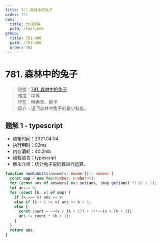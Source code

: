 ```yaml
---
title: 781.森林中的兔子
order: 781
nav:
  title: 力扣题解
  path: /leetcode
group:
  title: 701-800
  path: /701-800
  order: 701
---
```


# 781. 森林中的兔子

> 链接：[781. 森林中的兔子](https://leetcode-cn.com/problems/rabbits-in-forest/)  
> 难度：中等  
> 标签：哈希表、数学  
> 简介：返回森林中兔子的最少数量。

## 题解 1 - typescript

- 编辑时间：2021.04.04
- 执行用时：92ms
- 内存消耗：40.2mb
- 编程语言：typescript
- 解法介绍：统计兔子说的数进行运算。

```typescript
function numRabbits(answers: number[]): number {
  const map = new Map<number, number>();
  for (const ans of answers) map.set(ans, (map.get(ans) ?? 0) + 1);
  let ans = 0;
  for (const [k, v] of map) {
    if (k === 0) ans += v;
    else if (k + 1 >= v) ans += k + 1;
    else {
      const count = ~~(v / (k + 1)) + +!!~~(v % (k + 1));
      ans += count * (k + 1);
    }
  }
  return ans;
}
```
